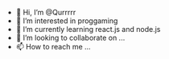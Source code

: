 - 👋 Hi, I’m @Qurrrrr
- 👀 I’m interested in proggaming 
- 🌱 I’m currently learning react.js and node.js
- 💞️ I’m looking to collaborate on ...
- 📫 How to reach me ...

<!---
Qurrrrr/Qurrrrr is a ✨ special ✨ repository because its `README.md` (this file) appears on your GitHub profile.
You can click the Preview link to take a look at your changes.
--->
